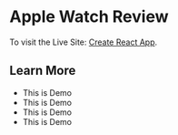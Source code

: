 # Apple Watch Review

To visit the Live Site: [Create React App](https://github.com/facebook/create-react-app).

## Learn More

* This is Demo
* This is Demo
* This is Demo
* This is Demo
